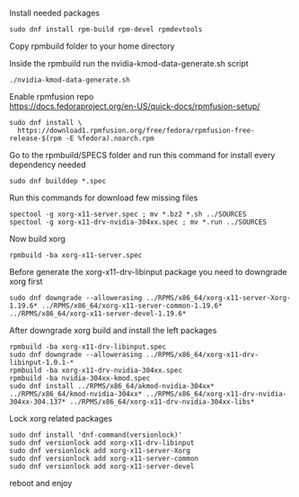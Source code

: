 Install needed packages  
```
sudo dnf install rpm-build rpm-devel rpmdevtools
```

Copy rpmbuild folder to your home directory  

Inside the rpmbuild run the nvidia-kmod-data-generate.sh script  
```
./nvidia-kmod-data-generate.sh
```

Enable rpmfusion repo  
https://docs.fedoraproject.org/en-US/quick-docs/rpmfusion-setup/  
```
sudo dnf install \
  https://download1.rpmfusion.org/free/fedora/rpmfusion-free-release-$(rpm -E %fedora).noarch.rpm
```  

Go to the rpmbuild/SPECS folder and run this command for install every dependency needed  
```
sudo dnf builddep *.spec
```  

Run this commands for download few missing files  

```
spectool -g xorg-x11-server.spec ; mv *.bz2 *.sh ../SOURCES
spectool -g xorg-x11-drv-nvidia-304xx.spec ; mv *.run ../SOURCES
```

Now build xorg  
```
rpmbuild -ba xorg-x11-server.spec
```

Before generate the xorg-x11-drv-libinput package you need to downgrade xorg first  
```
sudo dnf downgrade --allowerasing ../RPMS/x86_64/xorg-x11-server-Xorg-1.19.6* ../RPMS/x86_64/xorg-x11-server-common-1.19.6* ../RPMS/x86_64/xorg-x11-server-devel-1.19.6*
```

After downgrade xorg build and install the left packages  
```
rpmbuild -ba xorg-x11-drv-libinput.spec
sudo dnf downgrade --allowerasing ../RPMS/x86_64/xorg-x11-drv-libinput-1.0.1-*
rpmbuild -ba xorg-x11-drv-nvidia-304xx.spec
rpmbuild -ba nvidia-304xx-kmod.spec 
sudo dnf install ../RPMS/x86_64/akmod-nvidia-304xx* ../RPMS/x86_64/kmod-nvidia-304xx* ../RPMS/x86_64/xorg-x11-drv-nvidia-304xx-304.137* ../RPMS/x86_64/xorg-x11-drv-nvidia-304xx-libs*
```

Lock xorg related packages  
```
sudo dnf install 'dnf-command(versionlock)'
sudo dnf versionlock add xorg-x11-drv-libinput
sudo dnf versionlock add xorg-x11-server-Xorg
sudo dnf versionlock add xorg-x11-server-common
sudo dnf versionlock add xorg-x11-server-devel
```

reboot and enjoy

